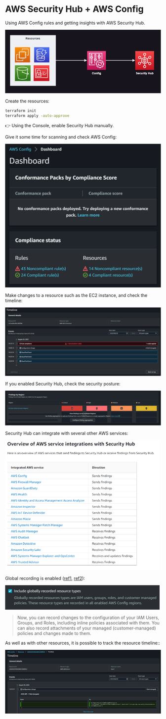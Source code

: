 # AWS Security Hub + AWS Config

Using AWS Config rules and getting insights with AWS Security Hub.

<img src=".assets/diagram.png" width=600/>

Create the resources:

```sh
terraform init
terraform apply -auto-approve
```

👉 Using the Console, enable Security Hub manually.

Give it some time for scanning and check AWS Config:

<img src=".assets/config.png" />

Make changes to a resource such as the EC2 instance, and check the timeline:

<img src=".assets/ec2-timeline.png" />

If you enabled Security Hub, check the security posture:

<img src=".assets/sechub.png" />

Security Hub can integrate with several other AWS services:

<img src=".assets/integrations.png" width=500/>

Global recording is enabled ([ref1][1], [ref2][2]):

<img src=".assets/include-global.png" width=500/>

> Now, you can record changes to the configuration of your IAM Users, Groups, and Roles, including inline policies associated with them. You can also record attachments of your managed (customer-managed) policies and changes made to them.

As well as with other resources, it is possible to track the resource timeline::

<img src=".assets/iam-timeline.png" />

[1]: https://aws.amazon.com/blogs/security/how-to-record-and-govern-your-iam-resource-configurations-using-aws-config/
[2]: https://aws.amazon.com/about-aws/whats-new/2015/12/now-record-changes-to-iam-users-groups-roles-and-policies-and-write-config-rules-to-check-their-state/
